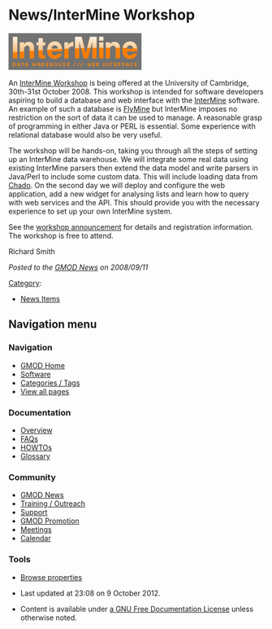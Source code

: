



<span id="top"></span>




# <span dir="auto">News/InterMine Workshop</span>











<a
href="http://www.biomed.cam.ac.uk/gradschool/current/courses/intermine.html"
rel="nofollow" title="InterMine"><img
src="https://raw.githubusercontent.com/GMOD/gmod.github.io/main/mediawiki/images/0/00/InterMine.png" width="262" height="72"
alt="InterMine" /></a>



An <a
href="http://www.biomed.cam.ac.uk/gradschool/current/courses/intermine.html"
class="external text" rel="nofollow">InterMine Workshop</a> is being
offered at the University of Cambridge, 30th-31st October 2008. This
workshop is intended for software developers aspiring to build a
database and web interface with the
[InterMine](../InterMine "InterMine") software. An example of such a
database is <a href="http://flymine.org" class="external text"
rel="nofollow">FlyMine</a> but InterMine imposes no restriction on the
sort of data it can be used to manage. A reasonable grasp of programming
in either Java or PERL is essential. Some experience with relational
database would also be very useful.

The workshop will be hands-on, taking you through all the steps of
setting up an InterMine data warehouse. We will integrate some real data
using existing InterMine parsers then extend the data model and write
parsers in Java/Perl to include some custom data. This will include
loading data from
<a href="../Chado" class="mw-redirect" title="Chado">Chado</a>. On the
second day we will deploy and configure the web application, add a new
widget for analysing lists and learn how to query with web services and
the API. This should provide you with the necessary experience to set up
your own InterMine system.

See the <a
href="http://www.biomed.cam.ac.uk/gradschool/current/courses/intermine.html"
class="external text" rel="nofollow">workshop announcement</a> for
details and registration information. The workshop is free to attend.

Richard Smith

  



*Posted to the [GMOD News](../GMOD_News "GMOD News") on 2008/09/11*






[Category](../Special%3ACategories "Special%3ACategories"):

- [News Items](../Category%3ANews_Items "Category%3ANews Items")






## Navigation menu







<a href="../Main_Page"
style="background-image: url(../../images/GMOD-cogs.png);"
title="Visit the main page"></a>


### Navigation



- <span id="n-GMOD-Home">[GMOD Home](../Main_Page)</span>
- <span id="n-Software">[Software](../GMOD_Components)</span>
- <span id="n-Categories-.2F-Tags">[Categories /
  Tags](../Categories)</span>
- <span id="n-View-all-pages">[View all
  pages](../Special:AllPages)</span>




### Documentation



- <span id="n-Overview">[Overview](../Overview)</span>
- <span id="n-FAQs">[FAQs](../Category%3AFAQ)</span>
- <span id="n-HOWTOs">[HOWTOs](../Category%3AHOWTO)</span>
- <span id="n-Glossary">[Glossary](../Glossary)</span>




### Community



- <span id="n-GMOD-News">[GMOD News](../GMOD_News)</span>
- <span id="n-Training-.2F-Outreach">[Training /
  Outreach](../Training_and_Outreach)</span>
- <span id="n-Support">[Support](../Support)</span>
- <span id="n-GMOD-Promotion">[GMOD Promotion](../GMOD_Promotion)</span>
- <span id="n-Meetings">[Meetings](../Meetings)</span>
- <span id="n-Calendar">[Calendar](../Calendar)</span>




### Tools

- <span id="t-smwbrowselink"><a href="../Special%3ABrowse/News-2FInterMine_Workshop"
  rel="smw-browse">Browse properties</a></span>



- <span id="footer-info-lastmod">Last updated at 23:08 on 9 October
  2012.</span>
<!-- - <span id="footer-info-viewcount">7,522 page views.</span> -->
- <span id="footer-info-copyright">Content is available under
  <a href="http://www.gnu.org/licenses/fdl-1.3.html" class="external"
  rel="nofollow">a GNU Free Documentation License</a> unless otherwise
  noted.</span>

<!-- -->



<!-- -->




